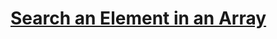 <h1> <a href="https://practice.geeksforgeeks.org/problems/search-an-element-in-an-array-1587115621/1?page=1&curated[]=8&sortBy=submissions" target="_blank">Search an Element in an Array</a> </h1>
